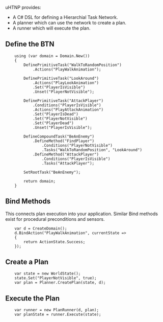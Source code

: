  uHTNP provides:
 - A C# DSL for defining a Hierarchial Task Network.
 - A planner which can use the network to create a plan.
 - A runner which will execute the plan.

Define the BTN
--------------
```
    using (var domain = Domain.New())
    {
        DefinePrimitiveTask("WalkToRandomPosition")
            .Actions("PlayWalkAnimation");

        DefinePrimitiveTask("LookAround")
            .Actions("PlayLookAnimation")
            .Set("PlayerIsVisible")
            .Unset("PlayerNotVisible");

        DefinePrimitiveTask("AttackPlayer")
            .Conditions("PlayerIsVisible")
            .Actions("PlayAttackAnimation")
            .Set("PlayerIsDead")
            .Set("PlayerNotVisible")
            .Set("PlayerDead")
            .Unset("PlayerIsVisible");

        DefineCompoundTask("BeAnEnemy")
            .DefineMethod("FindPlayer")
                .Conditions("PlayerNotVisible")
                .Tasks("WalkToRandomPosition", "LookAround")
            .DefineMethod("AttackPlayer")
                .Conditions("PlayerIsVisible")
                .Tasks("AttackPlayer");

        SetRootTask("BeAnEnemy");

        return domain;
    }
```

Bind Methods
------------
This connects plan execution into your application.
Similar Bind methods exist for procedural preconditions and sensors.
```
    var d = CreateDomain();
    d.BindAction("PlayWalkAnimation", currentState =>
    {
        return ActionState.Success;
    });
```

Create a Plan
-------------
```
    var state = new WorldState();
    state.Set("PlayerNotVisible", true);
    var plan = Planner.CreatePlan(state, d);
```

Execute the Plan
----------------
```
    var runner = new PlanRunner(d, plan);
    var planState = runner.Execute(state);
```
